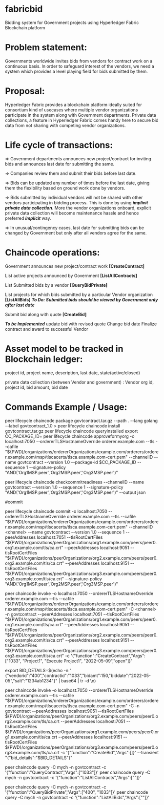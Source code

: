 # fabricbid
Bidding system for Government projects using Hyperledger Fabric Blockchain platform

# Problem statement: 
Governments worldwide invites bids from vendors for contract work on a continuous basis. 
In order to safeguard interest of the vendors, we need a system which provides a level playing field
for bids submitted by them. 

# Proposal:
Hyperledger Fabric provides a blockchain platform ideally suited for consortium kind of usecases
where multiple vendor organizations participate in the system along with Government departments.
Private data collections, a feature in Hyperledger Fabric comes handy here to secure bid data
from not sharing with competing vendor organizations.

# Life cycle of transactions:
=> Government departments announces new project/contract for inviting bids and announces last date for submitting the same.

=> Companies review them and submit their bids before last date.

=> Bids can be updated any number of times before the last date, giving them the flexibility based on ground work
done by vendors.

=> Bids submitted by individual vendors will not be shared with other vendors participating in bidding process. This is
done by using ***implicit private data collection***. More the vendor organizations onboard, explicit private data collection
will become maintenance hassle and hence preferred ***implicit*** way.

=> In unusual/contingency cases, last date for submitting bids can be changed by Government but only after all vendors 
agree for the same.

# Chaincode operations:
Government announces new project/contract work **[CreateContract]**

List active projects announced by Government **[ListAllContracts]**

List Submitted bids by a vendor **[QueryBidPrivate]**

List projects for which bids submitted by a particular Vendor organization **[ListAllBids]**
***To Do: Submitted bids should be viewed by Government only after last date***

Submit bid along with quote **[CreateBid]**

***To be Implemented***
update bid with revised quote 
Change bid date
Finalize contract and award to successful Vendor

# Asset model to be tracked in Blockchain ledger:
project id, project name, description, last date, state(active/closed)

private data collection (between Vendor and government) :
Vendor org id, project id, bid amount, bid date

# Commands Example / Usage:
peer lifecycle chaincode package govtcontract.tar.gz --path . --lang golang --label govtcontract_1.0 >
peer lifecycle chaincode install govtcontract.tar.gz
peer lifecycle chaincode queryinstalled
export CC_PACKAGE_ID=
peer lifecycle chaincode approveformyorg -o localhost:7050 --ordererTLSHostnameOverride orderer.example.com --tls --cafile "${PWD}/organizations/ordererOrganizations/example.com/orderers/orderer.example.com/msp/tlscacerts/tlsca.example.com-cert.pem" --channelID <channel> --name govtcontract --version 1.0 --package-id $CC_PACKAGE_ID --sequence 1 --signature-policy "AND('Org1MSP.peer','Org2MSP.peer','Org3MSP.peer')"
 
peer lifecycle chaincode checkcommitreadiness --channelID <channel> --name govtcontract --version 1.0 --sequence 1 --signature-policy "AND('Org1MSP.peer','Org2MSP.peer','Org3MSP.peer')" --output json

 #commit
 
 peer lifecycle chaincode commit -o localhost:7050 --ordererTLSHostnameOverride orderer.example.com --tls --cafile "${PWD}/organizations/ordererOrganizations/example.com/orderers/orderer.example.com/msp/tlscacerts/tlsca.example.com-cert.pem" --channelID <channel> --name govtcontract --version 1.0  --sequence 1 --peerAddresses localhost:7051 --tlsRootCertFiles "${PWD}/organizations/peerOrganizations/org1.example.com/peers/peer0.org1.example.com/tls/ca.crt" --peerAddresses localhost:9051 --tlsRootCertFiles "${PWD}/organizations/peerOrganizations/org2.example.com/peers/peer0.org2.example.com/tls/ca.crt" --peerAddresses localhost:9151 --tlsRootCertFiles "${PWD}/organizations/peerOrganizations/org3.example.com/peers/peer0.org3.example.com/tls/ca.crt"  --signature-policy "AND('Org1MSP.peer','Org2MSP.peer','Org3MSP.peer')"
 
peer chaincode invoke -o localhost:7050 --ordererTLSHostnameOverride orderer.example.com --tls --cafile "${PWD}/organizations/ordererOrganizations/example.com/orderers/orderer.example.com/msp/tlscacerts/tlsca.example.com-cert.pem" -C <channel> -n govtcontract --peerAddresses localhost:7051 --tlsRootCertFiles "${PWD}/organizations/peerOrganizations/org1.example.com/peers/peer0.org1.example.com/tls/ca.crt" --peerAddresses localhost:9051 --tlsRootCertFiles "${PWD}/organizations/peerOrganizations/org2.example.com/peers/peer0.org2.example.com/tls/ca.crt" --peerAddresses localhost:9151 --tlsRootCertFiles "${PWD}/organizations/peerOrganizations/org3.example.com/peers/peer0.org3.example.com/tls/ca.crt" -c '{"function":"CreateContract","Args":["1033", "Project1", "Execute Project1", "2022-05-09","open"]}'

export BID_DETAILS=$(echo -n "{\"vendorid\":\"400\",\"contractid\":\"1033\",\"bidamt\":150,\"biddate\":\"2022-05-05\",\"salt\":\"1234ab1234\"}" | base64 | tr -d \\n)

peer chaincode invoke -o localhost:7050 --ordererTLSHostnameOverride orderer.example.com --tls --cafile "${PWD}/organizations/ordererOrganizations/example.com/orderers/orderer.example.com/msp/tlscacerts/tlsca.example.com-cert.pem" -C <channel> -n govtcontract --peerAddresses localhost:9051 --tlsRootCertFiles ${PWD}/organizations/peerOrganizations/org2.example.com/peers/peer0.org2.example.com/tls/ca.crt  --peerAddresses localhost:7051 --tlsRootCertFiles ${PWD}/organizations/peerOrganizations/org1.example.com/peers/peer0.org1.example.com/tls/ca.crt --peerAddresses localhost:9151 --tlsRootCertFiles ${PWD}/organizations/peerOrganizations/org3.example.com/peers/peer0.org3.example.com/tls/ca.crt -c '{"function":"CreateBid","Args":[]}' --transient "{\"bid_details\":\"$BID_DETAILS\"}"
 
 peer chaincode query -C mych -n govtcontract -c '{"function":"QueryContract","Args":["1033"]}'
 peer chaincode query -C mych -n govtcontract -c '{"function":"ListAllContracts","Args":[""]}'
 
 peer chaincode query -C mych -n govtcontract -c '{"function":"QueryBidPrivate","Args":["400", "1033"]}'
 peer chaincode query -C mych -n govtcontract -c '{"function":"ListAllBids","Args":[""]}'
 
